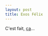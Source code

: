 ```yaml
---
layout: post
title: Exos Félix
---
```

C'est fait, [ça](https://github.com/o68x/thp_exercices_ruby)...
